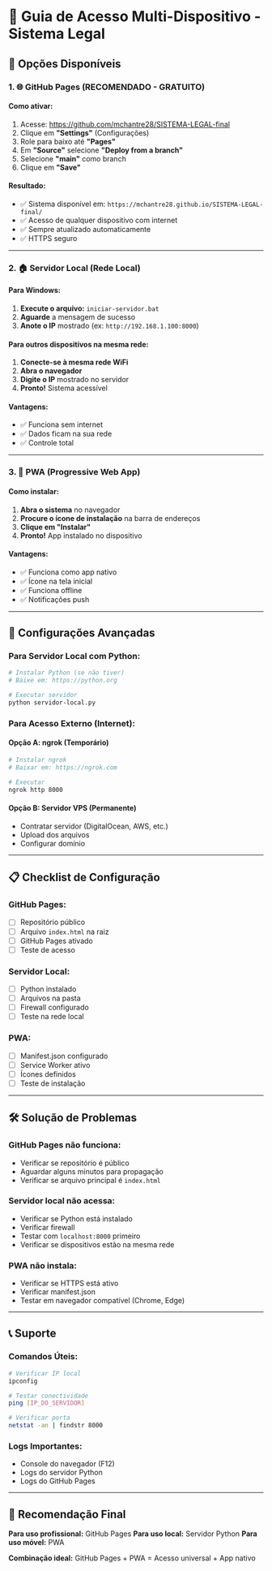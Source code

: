 # 📱 Guia de Acesso Multi-Dispositivo - Sistema Legal

## 🚀 **Opções Disponíveis**

### **1. 🌐 GitHub Pages (RECOMENDADO - GRATUITO)**

#### **Como ativar:**
1. Acesse: https://github.com/mchantre28/SISTEMA-LEGAL-final
2. Clique em **"Settings"** (Configurações)
3. Role para baixo até **"Pages"**
4. Em **"Source"** selecione **"Deploy from a branch"**
5. Selecione **"main"** como branch
6. Clique em **"Save"**

#### **Resultado:**
- ✅ Sistema disponível em: `https://mchantre28.github.io/SISTEMA-LEGAL-final/`
- ✅ Acesso de qualquer dispositivo com internet
- ✅ Sempre atualizado automaticamente
- ✅ HTTPS seguro

---

### **2. 🏠 Servidor Local (Rede Local)**

#### **Para Windows:**
1. **Execute o arquivo:** `iniciar-servidor.bat`
2. **Aguarde** a mensagem de sucesso
3. **Anote o IP** mostrado (ex: `http://192.168.1.100:8000`)

#### **Para outros dispositivos na mesma rede:**
1. **Conecte-se à mesma rede WiFi**
2. **Abra o navegador**
3. **Digite o IP** mostrado no servidor
4. **Pronto!** Sistema acessível

#### **Vantagens:**
- ✅ Funciona sem internet
- ✅ Dados ficam na sua rede
- ✅ Controle total

---

### **3. 📱 PWA (Progressive Web App)**

#### **Como instalar:**
1. **Abra o sistema** no navegador
2. **Procure o ícone de instalação** na barra de endereços
3. **Clique em "Instalar"**
4. **Pronto!** App instalado no dispositivo

#### **Vantagens:**
- ✅ Funciona como app nativo
- ✅ Ícone na tela inicial
- ✅ Funciona offline
- ✅ Notificações push

---

## 🔧 **Configurações Avançadas**

### **Para Servidor Local com Python:**

```bash
# Instalar Python (se não tiver)
# Baixe em: https://python.org

# Executar servidor
python servidor-local.py
```

### **Para Acesso Externo (Internet):**

#### **Opção A: ngrok (Temporário)**
```bash
# Instalar ngrok
# Baixar em: https://ngrok.com

# Executar
ngrok http 8000
```

#### **Opção B: Servidor VPS (Permanente)**
- Contratar servidor (DigitalOcean, AWS, etc.)
- Upload dos arquivos
- Configurar domínio

---

## 📋 **Checklist de Configuração**

### **GitHub Pages:**
- [ ] Repositório público
- [ ] Arquivo `index.html` na raiz
- [ ] GitHub Pages ativado
- [ ] Teste de acesso

### **Servidor Local:**
- [ ] Python instalado
- [ ] Arquivos na pasta
- [ ] Firewall configurado
- [ ] Teste na rede local

### **PWA:**
- [ ] Manifest.json configurado
- [ ] Service Worker ativo
- [ ] Ícones definidos
- [ ] Teste de instalação

---

## 🛠️ **Solução de Problemas**

### **GitHub Pages não funciona:**
- Verificar se repositório é público
- Aguardar alguns minutos para propagação
- Verificar se arquivo principal é `index.html`

### **Servidor local não acessa:**
- Verificar se Python está instalado
- Verificar firewall
- Testar com `localhost:8000` primeiro
- Verificar se dispositivos estão na mesma rede

### **PWA não instala:**
- Verificar se HTTPS está ativo
- Verificar manifest.json
- Testar em navegador compatível (Chrome, Edge)

---

## 📞 **Suporte**

### **Comandos Úteis:**
```bash
# Verificar IP local
ipconfig

# Testar conectividade
ping [IP_DO_SERVIDOR]

# Verificar porta
netstat -an | findstr 8000
```

### **Logs Importantes:**
- Console do navegador (F12)
- Logs do servidor Python
- Logs do GitHub Pages

---

## 🎯 **Recomendação Final**

**Para uso profissional:** GitHub Pages
**Para uso local:** Servidor Python
**Para uso móvel:** PWA

**Combinação ideal:** GitHub Pages + PWA = Acesso universal + App nativo
